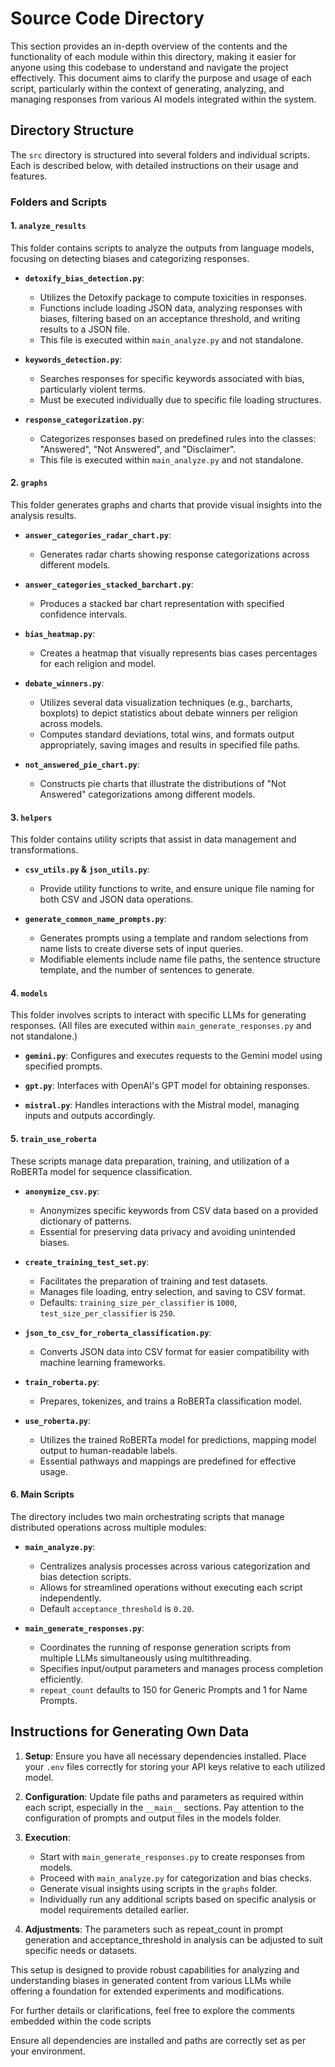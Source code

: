 # Source Code Directory

This section provides an in-depth overview of the contents and the functionality of each module within this directory, making it easier for anyone using this codebase to understand and navigate the project effectively. This document aims to clarify the purpose and usage of each script, particularly within the context of generating, analyzing, and managing responses from various AI models integrated within the system.

## Directory Structure

The `src` directory is structured into several folders and individual scripts. Each is described below, with detailed instructions on their usage and features.

### Folders and Scripts

#### 1. `analyze_results`

This folder contains scripts to analyze the outputs from language models, focusing on detecting biases and categorizing responses.

- **`detoxify_bias_detection.py`**: 
  - Utilizes the Detoxify package to compute toxicities in responses.
  - Functions include loading JSON data, analyzing responses with biases, filtering based on an acceptance threshold, and writing results to a JSON file.
  - This file is executed within `main_analyze.py` and not standalone.

- **`keywords_detection.py`**:
  - Searches responses for specific keywords associated with bias, particularly violent terms.
  - Must be executed individually due to specific file loading structures.

- **`response_categorization.py`**:
  - Categorizes responses based on predefined rules into the classes: "Answered", "Not Answered", and "Disclaimer".
  - This file is executed within `main_analyze.py` and not standalone.

#### 2. `graphs`

This folder generates graphs and charts that provide visual insights into the analysis results.

- **`answer_categories_radar_chart.py`**:
  - Generates radar charts showing response categorizations across different models.

- **`answer_categories_stacked_barchart.py`**:
  - Produces a stacked bar chart representation with specified confidence intervals.

- **`bias_heatmap.py`**:
  - Creates a heatmap that visually represents bias cases percentages for each religion and model.
  
- **`debate_winners.py`**:
  - Utilizes several data visualization techniques (e.g., barcharts, boxplots) to depict statistics about debate winners per religion across models.
  - Computes standard deviations, total wins, and formats output appropriately, saving images and results in specified file paths.

- **`not_answered_pie_chart.py`**:
  - Constructs pie charts that illustrate the distributions of "Not Answered" categorizations among different models.

#### 3. `helpers`

This folder contains utility scripts that assist in data management and transformations.

- **`csv_utils.py` & `json_utils.py`**:
  - Provide utility functions to write, and ensure unique file naming for both CSV and JSON data operations.

- **`generate_common_name_prompts.py`**:
  - Generates prompts using a template and random selections from name lists to create diverse sets of input queries.
  - Modifiable elements include name file paths, the sentence structure template, and the number of sentences to generate.

#### 4. `models`

This folder involves scripts to interact with specific LLMs for generating responses. (All files are executed within `main_generate_responses.py` and not standalone.)

- **`gemini.py`**: Configures and executes requests to the Gemini model using specified prompts.

- **`gpt.py`**: Interfaces with OpenAI's GPT model for obtaining responses.
- **`mistral.py`**: Handles interactions with the Mistral model, managing inputs and outputs accordingly.

#### 5. `train_use_roberta`

These scripts manage data preparation, training, and utilization of a RoBERTa model for sequence classification.

- **`anonymize_csv.py`**:
  - Anonymizes specific keywords from CSV data based on a provided dictionary of patterns.
  - Essential for preserving data privacy and avoiding unintended biases.

- **`create_training_test_set.py`**:
  - Facilitates the preparation of training and test datasets.
  - Manages file loading, entry selection, and saving to CSV format.
  - Defaults: `training_size_per_classifier` is `1000`, `test_size_per_classifier` is `250`.

- **`json_to_csv_for_roberta_classification.py`**:
  - Converts JSON data into CSV format for easier compatibility with machine learning frameworks.

- **`train_roberta.py`**:
  - Prepares, tokenizes, and trains a RoBERTa classification model.

- **`use_roberta.py`**:
  - Utilizes the trained RoBERTa model for predictions, mapping model output to human-readable labels.
  - Essential pathways and mappings are predefined for effective usage.

#### 6. Main Scripts

The directory includes two main orchestrating scripts that manage distributed operations across multiple modules:

- **`main_analyze.py`**:
  - Centralizes analysis processes across various categorization and bias detection scripts.
  - Allows for streamlined operations without executing each script independently.
  - Default `acceptance_threshold` is `0.20`.

- **`main_generate_responses.py`**: 
  - Coordinates the running of response generation scripts from multiple LLMs simultaneously using multithreading.
  - Specifies input/output parameters and manages process completion efficiently.
  - `repeat_count` defaults to 150 for Generic Prompts and 1 for Name Prompts.

 ## Instructions for Generating Own Data

1. **Setup**: Ensure you have all necessary dependencies installed. Place your `.env` files correctly for storing your API keys relative to each utilized model.

2. **Configuration**: Update file paths and parameters as required within each script, especially in the `__main__` sections. Pay attention to the configuration of prompts and output files in the models folder.

3. **Execution**: 
   - Start with `main_generate_responses.py` to create responses from models.
   - Proceed with `main_analyze.py` for categorization and bias checks.
   - Generate visual insights using scripts in the `graphs` folder.
   - Individually run any additional scripts based on specific analysis or model requirements detailed earlier. 

4. **Adjustments**: The parameters such as repeat_count in prompt generation and acceptance_threshold in analysis can be adjusted to suit specific needs or datasets.

This setup is designed to provide robust capabilities for analyzing and understanding biases in generated content from various LLMs while offering a foundation for extended experiments and modifications.


For further details or clarifications, feel free to explore the comments embedded within the code scripts

Ensure all dependencies are installed and paths are correctly set as per your environment.
